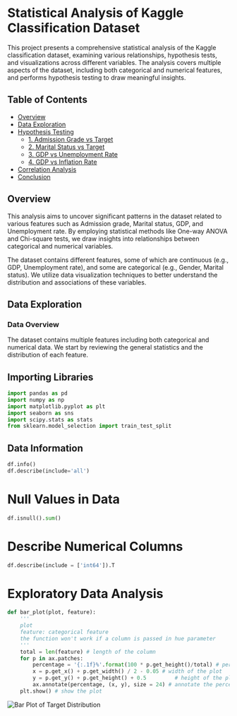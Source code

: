 
# Statistical Analysis of Kaggle Classification Dataset

This project presents a comprehensive statistical analysis of the Kaggle classification dataset, examining various relationships, hypothesis tests, and visualizations across different variables. The analysis covers multiple aspects of the dataset, including both categorical and numerical features, and performs hypothesis testing to draw meaningful insights.

## Table of Contents

- [Overview](#overview)
- [Data Exploration](#data-exploration)
- [Hypothesis Testing](#hypothesis-testing)
  - [1. Admission Grade vs Target](#admission-grade-vs-target)
  - [2. Marital Status vs Target](#marital-status-vs-target)
  - [3. GDP vs Unemployment Rate](#gdp-vs-unemployment-rate)
  - [4. GDP vs Inflation Rate](#gdp-vs-inflation-rate)
- [Correlation Analysis](#correlation-analysis)
- [Conclusion](#conclusion)

## Overview

This analysis aims to uncover significant patterns in the dataset related to various features such as Admission grade, Marital status, GDP, and Unemployment rate. By employing statistical methods like One-way ANOVA and Chi-square tests, we draw insights into relationships between categorical and numerical variables.

The dataset contains different features, some of which are continuous (e.g., GDP, Unemployment rate), and some are categorical (e.g., Gender, Marital status). We utilize data visualization techniques to better understand the distribution and associations of these variables.

## Data Exploration

### Data Overview

The dataset contains multiple features including both categorical and numerical data. We start by reviewing the general statistics and the distribution of each feature.

## Importing Libraries
```python
import pandas as pd
import numpy as np
import matplotlib.pyplot as plt
import seaborn as sns
import scipy.stats as stats
from sklearn.model_selection import train_test_split
```

##  Data Information
```python
df.info()
df.describe(include='all')
```

# Null Values in Data
```python
df.isnull().sum()
```

# Describe Numerical Columns
```python
df.describe(include = ['int64']).T
```
# Exploratory Data Analysis
```python
def bar_plot(plot, feature):
    '''
    plot
    feature: categorical feature
    the function won't work if a column is passed in hue parameter
    '''
    total = len(feature) # length of the column
    for p in ax.patches:
        percentage = '{:.1f}%'.format(100 * p.get_height()/total) # percentage of each class of the category
        x = p.get_x() + p.get_width() / 2 - 0.05 # width of the plot
        y = p.get_y() + p.get_height() + 0.5         # height of the plot
        ax.annotate(percentage, (x, y), size = 24) # annotate the percentage
    plt.show() # show the plot
```
![Bar Plot of Target Distribution](Downloads/bar_plot.png)



